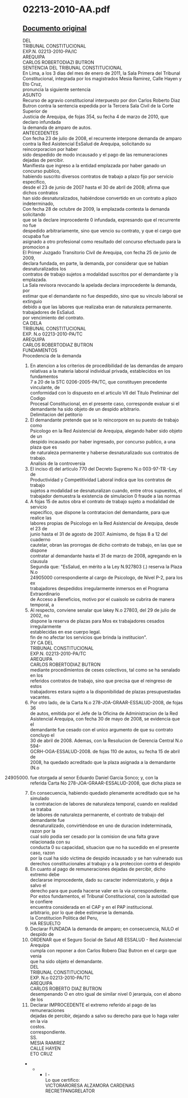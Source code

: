 
02213-2010-AA.pdf
=================
  
[Documento original](https://tc.gob.pe/jurisprudencia/2011/02213-2010-AA.pdf)  
---  
DEL  
TRIBUNAL CONSTITUCIONAL  
EXP.N. 02213-2010-PA/IC  
AREQUIPA  
CARLOS ROBERTODIAZI BUTRON  
SENTENCIA DEL TRIBUNAL CONSTITUCIONAL  
En Lima, a los 3 dias del mes de enero de 2011, la Sala Primera del Tribunal  
Constitucional, integrada por los magistrados Mesia Ramirez, Calle Hayen y Eto Cruz,  
pronuncia la siguiente sentencia  
ASUNTO  
Recurso de agravio constitucional interpuesto por don Carlos Roberto Diaz  
Butron contra la sentencia expedida por la Tercera Sala Civil de la Corte Superior de  
Justicia de Arequipa, de fojas 354, su fecha 4 de marzo de 2010, que declaro infundada  
la demanda de amparo de autos.  
ANTECEDENTES  
Con fecha 23 de julio de 2008, el recurrente interpone demanda de amparo  
contra la Red Asistencial EsSalud de Arequipa, solicitando su reincorporacion por haber  
sido despedido de modo incausado y el pago de las remuneraciones dejadas de percibir.  
Manifiesta que ingreso a la entidad emplazada por haber ganado un concurso publico,  
habiendo suscrito diversos contratos de trabajo a plazo fijo por servicio especifico,  
desde el 23 de junio de 2007 hasta el 30 de abril de 2008; afirma que dichos contratos  
han sido desnaturalizados, habiéndose convertido en un contrato a plazo indeterminado,  
Con fecha 28 de octubre de 2009, la emplazada contesta la demanda solicitando  
que se la declare improcedente 0 infundada, expresando que el recurrente no fue  
despedido arbitrariamente, sino que vencio su contrato, y que el cargo que ocupaba fue  
asignado a otro profesional como resultado del concurso efectuado para la promocion a  
El Primer Juzgado Transitorio Civil de Arequipa, con fecha 25 de junio de 2009,  
declara fundada, en parte, la demanda, por considerar que se habian desnaturalizados los  
contratos de trabajo sujetos a modalidad suscritos por el demandante y la emplazada.  
La Sala revisora revocando la apelada declara improcedente la demanda, por  
estimar que el demandante no fue despedido, sino que su vinculo laboral se extinguio  
debido a que las labores que realizaba eran de naturaleza permanente.  
trabajadores de EsSalud.  
por vencimiento del contrato.  
CA DELA  
TRIBUNAL CONSTITUCIONAL  
EXP. N.o 02213-2010-PA/TC  
AREQUIPA  
CARLOS ROBERTODIAZ BUTRON  
FUNDAMENTOS  
Procedencia de la demanda  
1. En atencion a los criterios de procedibilidad de las demandas de amparo  
relativas a la materia laboral individual privada, establecidos en los fundamentos  
7 a 20 de la STC 0206-2005-PA/TC, que constituyen precedente vinculante, de  
conformidad con lo dispuesto en el articulo VII del Titulo Preliminar del Codigo  
Procesal Constitucional, en el presente caso, corresponde evaluar si el  
demandante ha sido objeto de un despido arbitrario.  
Delimitacion del petitorio  
2. El demandante pretende que se lo reincorpore en su puesto de trabajo como  
Psicologo en la Red Asistencial de Arequipa, alegando haber sido objeto de un  
despido incausado por haber ingresado, por concurso publico, a una plaza que es  
de naturaleza permanente y haberse desnaturalizado sus contratos de trabajo.  
Analisis de la controversia  
3. El inciso d) del articulo 770 del Decreto Supremo N.o 003-97-TR -Ley de  
Productividad y Competitividad Laboral indica que los contratos de trabajo  
sujetos a modalidad se desnaturalizan cuando, entre otros supuestos, el  
trabajador demuestra la existencia de simulacion 0 fraude a las normas  
4. A fojas 15 de autos obra el contrato de trabajo sujeto a modalidad de servicio  
especifico, que dispone la contratacion del demandante, para que realice las  
labores propias de Psicologo en la Red Asistencial de Arequipa, desde el 23 de  
junio hasta el 31 de agosto de 2007. Asimismo, de fojas 8 a 12 del cuaderno  
cautelar, obran las prorrogas de dicho contrato de trabajo, en las que se dispone  
contratar al demandante hasta el 31 de marzo de 2008, agregando en la clausula  
Segunda que: "EsSalud, en mérito a la Ley N.927803 (.) reserva la Plaza N.o  
24905000 correspondiente al cargo de Psicologo, de Nivel P-2, para los ex  
trabajadores despedidos irregularmente inmersos en el Programa Extraordinario  
de Acceso a Beneficios, motivo por el cuaisolo se cubrira de manera temporal, a  
5. Al respecto, conviene senalar que lakey N.o 27803, del 29 de julio de 2002, no  
dispone la reserva de plazas para Mos ex trabajadores cesados irregularmente  
establecidas en ese cuerpo legal.  
fin de no afectar los servicios que brinda la institucion".  
3Y CA DEL  
TRIBUNAL CONSTITUCIONAL  
EXP.N. 02213-2010-PA/TC  
AREQUIPA  
CARLOS ROBERTODIAZ BUTRON  
mediante procedimientos de ceses colectivos, tal como se ha senalado en los  
referidos contratos de trabajo, sino que precisa que el reingreso de estos  
trabajadores estara sujeto a la disponibilidad de plazas presupuestadas vacantes.  
6. Por otro lado, de la Carta N.o 278-J0A-GRAAR-ESSALUD-2008, de fojas 36  
de autos, emitida por el Jefe de la Oficina de Administracion de la Red  
Asistencial Arequipa, con fecha 30 de mayo de 2008, se evidencia que el  
demandante fue cesado con el unico argumento de que su contrato concluyo el  
30 de abril de 2008. Ademas, con la Resolucion de Gerencia Central N.o 594-  
GCRH-OGA-ESSALUD-2008. de fojas 110 de autos, su fecha 15 de abril de  
2008, ha quedado acreditado que la plaza asignada a la demandante (N.o  
24905000) fue otorgada al senor Eduardo Daniel Garcia Sonco; y, con la  
referida Carta No 278-JOA-GRAAR-ESSALUD-2008, que dicha plaza se  
7. En consecuencia, habiendo quedado plenamente acreditado que se ha simulado  
la contratacion de labores de naturaleza temporal, cuando en realidad se trataba  
de labores de naturaleza permanente, el contrato de trabajo del demandante fue  
desnaturalizado, convirtiéndose en uno de duracion indeterminada, razon por la  
cual solo podia ser cesado por la comision de una falta grave relacionada con su  
conducta 0 su capacidad, situacion que no ha sucedido en el presente caso, razon  
por la cual ha sido victima de despido incausado y se han vulnerado sus  
derechos constitucionales al trabajo y a la proteccion contra el despido  
8. En cuanto al pago de remuneraciones dejadas de percibir, dicho extremo debe  
declararse improcedente, dado su caracter indemnizatorio, y deja a salvo el  
derecho para que pueda hacerse valer en la via correspondiente.  
Por estos fundamentos, el Tribunal Constitucional, con la autoidad que le confiere  
encuentra considerada en el CAP y en el PAP institucional.  
arbitrario, por lo que debe estimarse la demanda.  
la Constitucion Politica del Peru,  
HA RESUELTO  
1. Declarar FUNDADA la demanda de amparo; en consecuencia, NULO el despido de  
2. ORDENAR que el Seguro Social de Salud AB ESSALUD - Red Asistencial Arequipa  
cumpla con reponer a don Carlos Robero Diaz Butron en el cargo que venia  
que ha sido objeto el demandante.  
DEL  
TRIBUNAL CONSTITUCIONAL  
EXP. N.o 02213-2010-PA/TC  
AREQUIPA  
CARLOS ROBERTO DIAZ BUTRON  
desempenando O en otro igual de similar nivel 0 jerarquia, con el abono de los  
3. Declarar IMPROCEDENTE el extremo referido al pago de las remuneraciones  
dejadas de percibir, dejando a salvo su derecho para que lo haga valer en la via  
costos.  
correspondiente.  
SS.  
MESIA RAMIREZ  
CALLE HAYEN  
ETO CRUZ  
- - - l -  
Lo que certifico:  
VICTORARORESA ALZAMORA CARDENAS  
RECRETPANGRELATOR